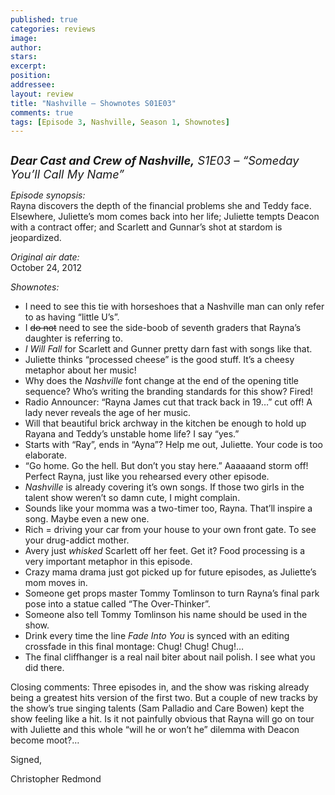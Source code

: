 ```yaml
---
published: true
categories: reviews
image:
author: 
stars: 
excerpt: 
position: 
addressee: 
layout: review
title: "Nashville — Shownotes S01E03"
comments: true
tags: [Episode 3, Nashville, Season 1, Shownotes]
---
```

<div><p><span class="full-image-block ssNonEditable"><span><a href="/letters/2012/10/25/nashville-shownotes-s01e03.html"><img src="http://static.squarespace.com/static/5005f6bcc4aa41161b33e89e/5329cf1fe4b07c068ebf74de/5329cf1fe4b07c068ebf76e2/1351197796087/Nashville%20S01E03.jpg" alt="" /></a></span></span></p>
<p><span style="font-size:130%;"><strong><em>Dear Cast and Crew of Nashville,</em></strong><em> S1E03 &ndash; &ldquo;Someday You&rsquo;ll Call My Name&rdquo;</em></span></p>
<p><em>Episode synopsis:</em><br />Rayna discovers the depth of the financial problems she and Teddy face. Elsewhere, Juliette&#8217;s mom comes back into her life; Juliette tempts Deacon with a contract offer; and Scarlett and Gunnar&#8217;s shot at stardom is jeopardized.</p>
<p><em>Original air date:</em><br />October 24, 2012</p>
<p><em>Shownotes:</em></p>
<ul>
<li>I need to see this tie with horseshoes that a Nashville man can only refer to as having &ldquo;little U&rsquo;s&rdquo;. </li>
<li>I <span style="text-decoration:line-through;">do not</span> need to see the side-boob of seventh graders that Rayna&rsquo;s daughter is referring to.</li>
<li><em>I Will Fall </em>for Scarlett and Gunner pretty darn fast with songs like that.</li>
<li>Juliette thinks &ldquo;processed cheese&rdquo; is the good stuff. It&rsquo;s a cheesy metaphor about her music!</li>
<li>Why does the <em>Nashville</em> font change at the end of the opening title sequence? Who&rsquo;s writing the branding standards for this show? Fired!</li>
<li>Radio Announcer: &ldquo;Rayna James cut that track back in 19&hellip;&rdquo; cut off! A lady never reveals the age of her music.</li>
<li>Will that beautiful brick archway in the kitchen be enough to hold up Rayana and Teddy&rsquo;s unstable home life? I say &ldquo;yes.&rdquo;&nbsp; </li>
<li>Starts with &ldquo;Ray&rdquo;, ends in &ldquo;Ayna&rdquo;? Help me out, Juliette. Your code is too elaborate.</li>
<li>&ldquo;Go home. Go the hell. But don&rsquo;t you stay here.&rdquo; Aaaaaand storm off!&nbsp; Perfect Rayna, just like you rehearsed every other episode. </li>
<li><em>Nashville</em> is already covering it&rsquo;s own songs. If those two girls in the talent show weren&rsquo;t so damn cute, I might complain.</li>
<li>Sounds like your momma was a two-timer too, Rayna. That&rsquo;ll inspire a song. Maybe even a new one.</li>
<li>Rich = driving your car from your house to your own front gate. To see your drug-addict mother.</li>
<li>Avery just <em>whisked</em> Scarlett off her feet. Get it? Food processing is a very important metaphor in this episode. </li>
<li>Crazy mama drama just got picked up for future episodes, as Juliette&rsquo;s mom moves in. </li>
<li>Someone get props master Tommy Tomlinson to turn Rayna&rsquo;s final park pose into a statue called &ldquo;The Over-Thinker&rdquo;.</li>
<li>Someone also tell Tommy Tomlinson his name should be used in the show.</li>
<li>Drink every time the line <em>Fade Into You</em> is synced with an editing crossfade in this final montage: Chug! Chug! Chug!&#8230;</li>
<li>The final cliffhanger is a real nail biter about nail polish. I see what you did there.</li>
</ul>
<p>Closing comments: Three episodes in, and the show was risking already being a greatest hits version of the first two. But a couple of new tracks by the show&rsquo;s true singing talents (Sam Palladio and Care Bowen) kept the show feeling like a hit. Is it not painfully obvious that Rayna will go on tour with Juliette and this whole &ldquo;will he or won&rsquo;t he&rdquo; dilemma with Deacon become moot?&#8230;</p>
<p>Signed,</p>
<p>Christopher Redmond</p></div>
